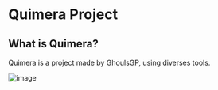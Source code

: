 # Quimera Project

## What is Quimera?
Quimera is a project made by GhoulsGP, using diverses tools.

![image](https://github.com/user-attachments/assets/ed4363e3-8026-4102-928c-c10c26f8b432)
